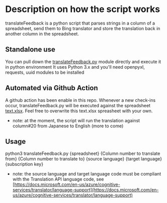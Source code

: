 # Description on how the script works

translateFeedback is a python script that parses strings in a column of a spreadsheet, send them to Bing translator and store the translation back in another column in the spreadsheet.

## Standalone use

You can pull down the [translateFeedback.py](https://github.com/ericvt/feedback_autotranslate/blob/master/script/translateFeedback.py) module directly and execute it in python environment
It uses Python 3.x and you'll need openpyxl, requests, uuid modules to be installed

## Automated via Github Action

A github action has been enable in this repo. Whenever a new check-ins occur, translateFeedback.py will be executed against the spreadsheet [text.xlsx](https://github.com/ericvt/feedback_autotranslate/blob/master/test.xlsx).
Feel free to overwrite this text.xlsx spreasheet with your own.

* note: at the moment, the script will run the translation against column#20 from Japanese to English (more to come)

## Usage

python3 translateFeedback.py {spreadsheet} {Column number to translate from} {Column number to translate to} {source language} {target language} {subscription key}

* note: the source language and target language code must be compliant with the Translation API language code, see [https://docs.microsoft.com/en-us/azure/cognitive-services/translator/language-support](https://docs.microsoft.com/en-us/azure/cognitive-services/translator/language-support)
